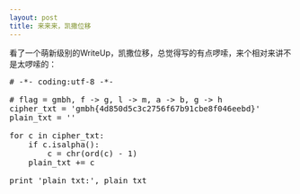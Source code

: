 ```yaml
---
layout: post
title: 来来来，凯撒位移
---
```


看了一个萌新级别的WriteUp，凯撒位移，总觉得写的有点啰嗦，来个相对来讲不是太啰嗦的：
<pre>
# -*- coding:utf-8 -*-

# flag = gmbh, f -> g, l -> m, a -> b, g -> h
cipher_txt = 'gmbh{4d850d5c3c2756f67b91cbe8f046eebd}'
plain_txt = ''

for c in cipher_txt:
    if c.isalpha():
	    c = chr(ord(c) - 1)
    plain_txt += c

print 'plain_txt:', plain_txt
</pre>

